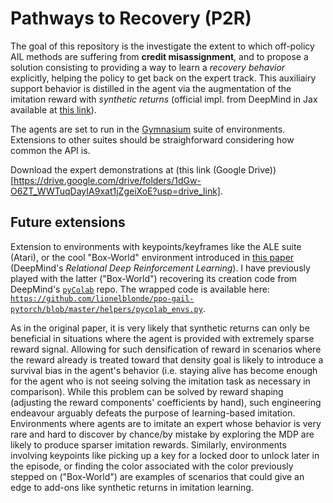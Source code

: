 # Pathways to Recovery (P2R)

The goal of this repository is the investigate the extent to which off-policy AIL methods are
suffering from __credit misassignment__, and to propose a solution consisting to providing a way to
learn a _recovery behavior_ explicitly, helping the policy to get back on the expert track.
This auxiliairy support behavior is distilled in the agent via the augmentation of the imitation
reward with _synthetic returns_ (official impl. from DeepMind in Jax available at [this link](
https://github.com/google-deepmind/deepmind-research/tree/master/synthetic_returns)).

The agents are set to run in the [Gymnasium](
https://gymnasium.farama.org/index.html) suite of environments.
Extensions to other suites should be straighforward considering how common the API is.

Download the expert demonstrations at
(this link (Google Drive))
[https://drive.google.com/drive/folders/1dGw-O6ZT_WWTuqDayIA9xat1jZgeiXoE?usp=drive_link].

## Future extensions

Extension to environments with keypoints/keyframes like the ALE suite (Atari), or the cool
"Box-World" environment introduced in [this paper](https://arxiv.org/abs/1806.01830)
(DeepMind's _Relational Deep Reinforcement Learning_).
I have previously played with the latter ("Box-World") recovering its creation code from
DeepMind's [`pyColab`](https://github.com/google-deepmind/pycolab) repo. The wrapped code is
available here: [
`https://github.com/lionelblonde/ppo-gail-pytorch/blob/master/helpers/pycolab_envs.py`](
https://github.com/lionelblonde/ppo-gail-pytorch/blob/master/helpers/pycolab_envs.py).

As in the original paper, it is very likely that synthetic returns can only be beneficial in
situations where the agent is provided with extremely sparse reward signal. Allowing for such
densification of reward in scenarios where the reward already is treated toward that density goal
is likely to introduce a survival bias in the agent's behavior (i.e. staying alive has become
enough for the agent who is not seeing solving the imitation task as necessary in comparison).
While this problem can be solved by reward shaping (adjusting the reward components' coefficients
by hand), such engineering endeavour arguably defeats the purpose of learning-based imitation.
Environments where agents are to imitate an expert whose behavior is very rare and hard to discover
by chance/by mistake by exploring the MDP are likely to produce sparser imitation rewards.
Similarly, environments involving keypoints like picking up a key for a locked door to unlock later
in the episode, or finding the color associated with the color previously stepped on ("Box-World")
are examples of scenarios that could give an edge to add-ons like synthetic returns in imitation
learning.
